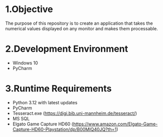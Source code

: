 #  1.Objective

The purpose of this repository is to create an application that takes the numerical values displayed on any monitor and makes them processable.

#  2.Development Environment

- Windows 10
- PyCharm

#  3.Runtime Requirements

- Python 3.12 with latest updates
- PyCharm
- Tesseract.exe (https://digi.bib.uni-mannheim.de/tesseract/)
- MS SQL
- Elgato Game Capture HD60 (https://www.amazon.com/Elgato-Game-Capture-HD60-Playstation/dp/B00MIQ40JQ?th=1)

